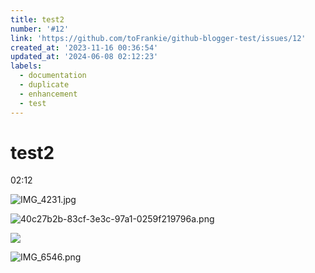 ```yaml
---
title: test2
number: '#12'
link: 'https://github.com/toFrankie/github-blogger-test/issues/12'
created_at: '2023-11-16 00:36:54'
updated_at: '2024-06-08 02:12:23'
labels:
  - documentation
  - duplicate
  - enhancement
  - test
---
```

# test2

02:12

![IMG_4231.jpg](https://cdn.jsdelivr.net/gh/toFrankie/github-blogger-test/images/2023/10/1700066208357.jpg)

![40c27b2b-83cf-3e3c-97a1-0259f219796a.png](https://cdn.jsdelivr.net/gh/toFrankie/github-blogger-test@test/images/2023/10/1700067524210.png)


![](https://cdn.jsdelivr.net/gh/toFrankie/github-blogger-test@main/images/2023/10/1700067659254.jpg)


![IMG_6546.png](https://cdn.jsdelivr.net/gh/toFrankie/github-blogger-test@main/images/2023/12/1702801579002.png)

